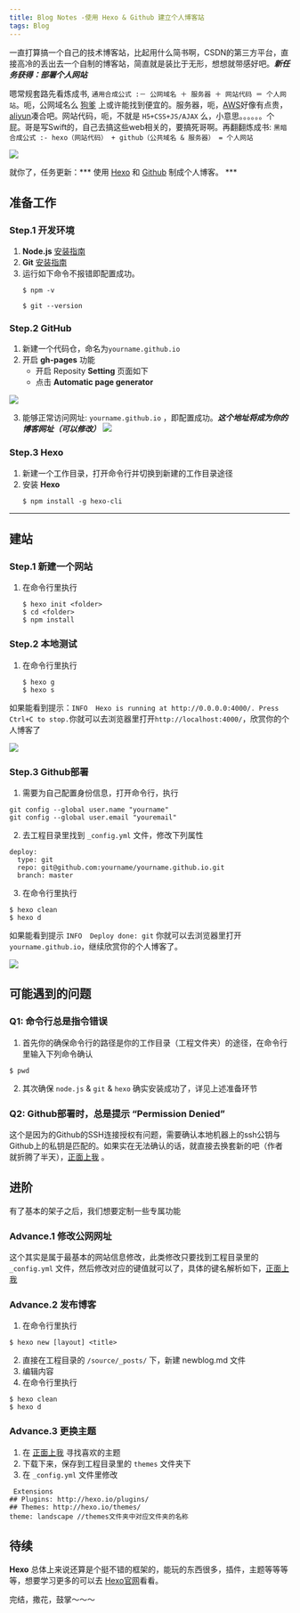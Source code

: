 ```yaml
---
title: Blog Notes -使用 Hexo & Github 建立个人博客站
tags: Blog
---
```


一直打算搞一个自己的技术博客站，比起用什么简书啊，CSDN的第三方平台，直接高冷的丢出去一个自制的博客站，简直就是装比于无形，想想就带感好吧。***新任务获得：部署个人网站***
	

<!--more-->

嗯常规套路先看炼成书, `通用合成公式 :－ 公网域名 ＋ 服务器 ＋ 网站代码 ＝ 个人网站`。呃，公网域名么 [狗爹](https://www.godaddy.com/) 上或许能找到便宜的。服务器，呃，[AWS](https://aws.amazon.com)好像有点贵，[aliyun](告www.aliyun.com)凑合吧。网站代码，呃，不就是 `H5+CSS+JS/AJAX` 么，小意思。。。。。。个屁。哥是写Swift的，自己去搞这些web相关的，要搞死哥啊。再翻翻炼成书: `黑暗合成公式 :- hexo（网站代码） + github（公共域名 & 服务器） = 个人网站` 

![](https://cl.ly/022C2w20262o/commic_wow.jpg)

就你了，任务更新：*** 使用 [Hexo](https://hexo.io/docs/) 和 [Github](https://github.com) 制成个人博客。 ***

## 准备工作

### Step.1 开发环境

 1. **Node.js** 	[安装指南](https://nodejs.org/en/download/package-manager/#osx)
 2. **Git** 		[安装指南](https://git-scm.com/book/zh/v1/起步-安装-Git)
 3. 运行如下命令不报错即配置成功。
 	```
	$ npm -v
	```
	```
	$ git --version
	```


### Step.2 GitHub

 1. 新建一个代码仓，命名为`yourname.github.io`
 2. 开启 **gh-pages** 功能
 	* 开启 Reposity **Setting** 页面如下
 	* 点击 **Automatic page generator**
 	
 ![](https://cl.ly/240P2i1D0b3j/hexo_1.png)
 
 3. 能够正常访问网址: `yourname.github.io` ，即配置成功。***这个地址将成为你的博客网址（可以修改）***
 ![](https://cl.ly/2L1R2X0e2j0U/comic_brilliant.jpg)
 
 
### Step.3 Hexo

 1. 新建一个工作目录，打开命令行并切换到新建的工作目录途径
 2. 安装 **Hexo**
 	```
	$ npm install -g hexo-cli
	```
 ---------------------------------------
## 建站
 
### Step.1 新建一个网站
1. 在命令行里执行
	```
	$ hexo init <folder>
	$ cd <folder>
	$ npm install	
	```
### Step.2 本地测试
1. 在命令行里执行
	```
	$ hexo g
	$ hexo s
	```
如果能看到提示：``INFO  Hexo is running at http://0.0.0.0:4000/. Press Ctrl+C to stop.``你就可以去浏览器里打开``http://localhost:4000/``，欣赏你的个人博客了

![](https://cl.ly/1o0m2K121V18/hexo_2.png)

### Step.3 Github部署

1. 需要为自己配置身份信息，打开命令行，执行
```
git config --global user.name "yourname"
git config --global user.email "youremail"
```

2. 去工程目录里找到 `_config.yml` 文件，修改下列属性
```
deploy:
  type: git
  repo: git@github.com:yourname/yourname.github.io.git
  branch: master
```

3. 在命令行里执行
```
$ hexo clean
$ hexo d
```

如果能看到提示 ``INFO  Deploy done: git`` 你就可以去浏览器里打开 ``yourname.github.io``，继续欣赏你的个人博客了。

![](https://cl.ly/441e3k3O1r2G/commic_yeah.jpg)


## 可能遇到的问题

### Q1: 命令行总是指令错误
1. 首先你的确保命令行的路径是你的工作目录（工程文件夹）的途径，在命令行里输入下列命令确认
```
$ pwd
```
2. 其次确保 `node.js` & `git` & `hexo` 确实安装成功了，详见上述准备环节

### Q2: Github部署时，总是提示 “Permission Denied”
这个是因为的Github的SSH连接授权有问题，需要确认本地机器上的ssh公钥与Github上的私钥是匹配的。如果实在无法确认的话，就直接去换套新的吧（作者就折腾了半天），[正面上我](https://help.github.com/articles/generating-an-ssh-key/) 。



## 进阶

有了基本的架子之后，我们想要定制一些专属功能

### Advance.1 修改公网网址
这个其实是属于最基本的网站信息修改，此类修改只要找到工程目录里的 `_config.yml` 文件，然后修改对应的键值就可以了，具体的键名解析如下，[正面上我](https://hexo.io/zh-cn/docs/configuration.html)

### Advance.2 发布博客
1. 在命令行里执行
```
$ hexo new [layout] <title>
```
2. 直接在工程目录的 `/source/_posts/` 下，新建 newblog.md 文件
3. 编辑内容
4. 在命令行里执行
```
$ hexo clean
$ hexo d
```

### Advance.3 更换主题
1. 在 [正面上我](https://github.com/hexojs/hexo/wiki/Themes) 寻找喜欢的主题
2. 下载下来，保存到工程目录里的 `themes` 文件夹下
3. 在 `_config.yml` 文件里修改
```
 Extensions
## Plugins: http://hexo.io/plugins/
## Themes: http://hexo.io/themes/
theme: landscape //themes文件夹中对应文件夹的名称
```

## 待续
**Hexo** 总体上来说还算是个挺不错的框架的，能玩的东西很多，插件，主题等等等等，想要学习更多的可以去 [Hexo官网](https://hexo.io/zh-cn/)看看。

完结，撒花，鼓掌～～～